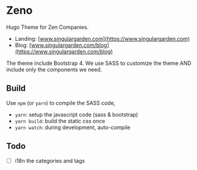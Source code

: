 # Zeno

Hugo Theme for Zen Companies.

- Landing: [www.singulargarden.com](https://www.singulargarden.com)
- Blog: [www.singulargarden.com/blog](https://www.singulargarden.com/blog)

The theme include Bootstrap 4. We use SASS to customize the theme AND include only the components we need.

## Build

Use `npm` (or `yarn`) to compile the SASS code,

- `yarn`: setup the javascript code (sass & bootstrap)
- `yarn build`: build the static css once
- `yarn watch`: during development, auto-compile

## Todo

- [ ] i18n the categories and tags